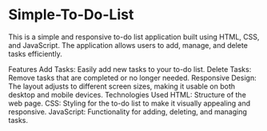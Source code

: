 # Simple-To-Do-List
This is a simple and responsive to-do list application built using HTML, CSS, and JavaScript. The application allows users to add, manage, and delete tasks efficiently.



Features
Add Tasks: Easily add new tasks to your to-do list.
Delete Tasks: Remove tasks that are completed or no longer needed.
Responsive Design: The layout adjusts to different screen sizes, making it usable on both desktop and mobile devices.
Technologies Used
HTML: Structure of the web page.
CSS: Styling for the to-do list to make it visually appealing and responsive.
JavaScript: Functionality for adding, deleting, and managing tasks.
